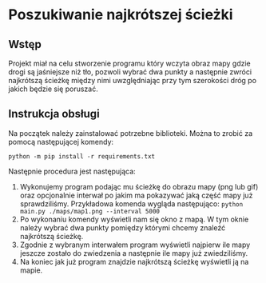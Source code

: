 # Poszukiwanie najkrótszej ścieżki
## Wstęp
Projekt miał na celu stworzenie programu który wczyta obraz mapy gdzie drogi są jaśniejsze niż tło, pozwoli wybrać dwa punkty a następnie zwróci najkrótszą ścieżkę między nimi uwzględniając przy tym szerokości dróg po jakich będzie się poruszać.
## Instrukcja obsługi
Na początek należy zainstalować potrzebne biblioteki. Można to zrobić za pomocą następującej komendy:
```
python -m pip install -r requirements.txt
```
Następnie procedura jest następująca:
1) Wykonujemy program podając mu ścieżkę do obrazu mapy (png lub gif) oraz opcjonalnie interwał po jakim ma pokazywać jaką część mapy już sprawdziliśmy. Przykładowa komenda wygląda następująco: `python main.py ./maps/map1.png --interval 5000`
2) Po wykonaniu komendy wyświetli nam się okno z mapą. W tym oknie należy wybrać dwa punkty pomiędzy którymi chcemy znaleźć najkrótszą ścieżkę.
3) Zgodnie z wybranym interwałem program wyświetli najpierw ile mapy jeszcze zostało do zwiedzenia a następnie ile mapy już zwiedziliśmy.
4) Na koniec jak już program znajdzie najkrótszą ścieżkę wyświetli ją na mapie.